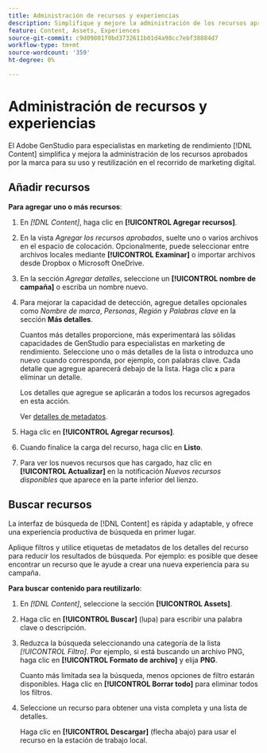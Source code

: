 ```yaml
---
title: Administración de recursos y experiencias
description: Simplifique y mejore la administración de los recursos aprobados por la marca para usarlos y reutilizarlos en su recorrido de marketing digital.
feature: Content, Assets, Experiences
source-git-commit: c9d09801f0bd3732611b01d4a98cc7ebf38884d7
workflow-type: tm+mt
source-wordcount: '359'
ht-degree: 0%

---
```



# Administración de recursos y experiencias

El Adobe GenStudio para especialistas en marketing de rendimiento [!DNL Content] simplifica y mejora la administración de los recursos aprobados por la marca para su uso y reutilización en el recorrido de marketing digital.

## Añadir recursos

**Para agregar uno o más recursos**:

1. En _[!DNL Content]_, haga clic en **[!UICONTROL Agregar recursos]**.

1. En la vista _Agregar los recursos aprobados_, suelte uno o varios archivos en el espacio de colocación. Opcionalmente, puede seleccionar entre archivos locales mediante **[!UICONTROL Examinar]** o importar archivos desde Dropbox o Microsoft OneDrive.

1. En la sección _Agregar detalles_, seleccione un **[!UICONTROL nombre de campaña]** o escriba un nombre nuevo.

1. Para mejorar la capacidad de detección, agregue detalles opcionales como _Nombre de marca_, _Personas_, _Región_ y _Palabras clave_ en la sección **Más detalles**.

   Cuantos más detalles proporcione, más experimentará las sólidas capacidades de GenStudio para especialistas en marketing de rendimiento. Seleccione uno o más detalles de la lista o introduzca uno nuevo cuando corresponda, por ejemplo, con palabras clave. Cada detalle que agregue aparecerá debajo de la lista. Haga clic **`x`** para eliminar un detalle.

   Los detalles que agregue se aplicarán a todos los recursos agregados en esta acción.

   Ver [detalles de metadatos](/help/user-guide/content/asset-details.md#system-metadata).

1. Haga clic en **[!UICONTROL Agregar recursos]**.
1. Cuando finalice la carga del recurso, haga clic en **Listo**.
1. Para ver los nuevos recursos que has cargado, haz clic en **[!UICONTROL Actualizar]** en la notificación _Nuevos recursos disponibles_ que aparece en la parte inferior del lienzo.

<!-- 
In the future, need guidance on template upload errors. For now, the UI just says error.
-->

## Buscar recursos

La interfaz de búsqueda de [!DNL Content] es rápida y adaptable, y ofrece una experiencia productiva de búsqueda en primer lugar.

Aplique filtros y utilice etiquetas de metadatos de los detalles del recurso para reducir los resultados de búsqueda. Por ejemplo: es posible que desee encontrar un recurso que le ayude a crear una nueva experiencia para su campaña.

**Para buscar contenido para reutilizarlo**:

1. En _[!DNL Content]_, seleccione la sección **[!UICONTROL Assets]**.

1. Haga clic en **[!UICONTROL Buscar]** (lupa) para escribir una palabra clave o descripción.

1. Reduzca la búsqueda seleccionando una categoría de la lista _[!UICONTROL Filtro]_. Por ejemplo, si está buscando un archivo PNG, haga clic en **[!UICONTROL Formato de archivo]** y elija **PNG**.

   Cuanto más limitada sea la búsqueda, menos opciones de filtro estarán disponibles. Haga clic en **[!UICONTROL Borrar todo]** para eliminar todos los filtros.

1. Seleccione un recurso para obtener una vista completa y una lista de detalles.

   Haga clic en **[!UICONTROL Descargar]** (flecha abajo) para usar el recurso en la estación de trabajo local.
